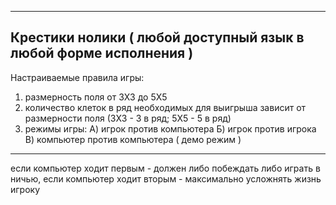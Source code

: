 ----------------------------
Крестики нолики ( любой доступный язык в любой форме исполнения )
----------------------------
Настраиваемые правила игры:
1) размерность поля от 3X3 до 5X5
2) количество клеток в ряд необходимых для выигрыша зависит от
размерности поля (3X3 - 3 в ряд; 5X5 - 5 в ряд)
3) режимы игры:
А) игрок против компьютера
Б) игрок против игрока
В) компьютер против компьютера ( демо режим )
----------------------------
если компьютер ходит первым - должен либо побеждать либо играть в
ничью,
если компьютер ходит вторым - максимально усложнять жизнь игроку
